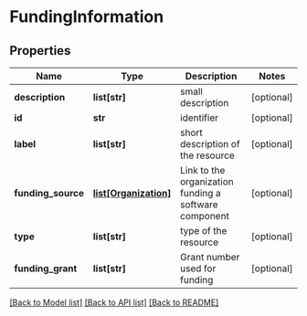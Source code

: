 # FundingInformation

## Properties
Name | Type | Description | Notes
------------ | ------------- | ------------- | -------------
**description** | **list[str]** | small description | [optional] 
**id** | **str** | identifier | [optional] 
**label** | **list[str]** | short description of the resource | [optional] 
**funding_source** | [**list[Organization]**](Organization.md) | Link to the organization funding a software component | [optional] 
**type** | **list[str]** | type of the resource | [optional] 
**funding_grant** | **list[str]** | Grant number used for funding | [optional] 

[[Back to Model list]](../#documentation-for-models) [[Back to API list]](../#documentation-for-api-endpoints) [[Back to README]](../)


